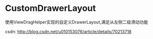 # CustomDrawerLayout
使用ViewDragHelper实现的自定义DrawerLayout,满足从左侧二级滑动功能

csdn: http://blog.csdn.net/u010153076/article/details/70213718
